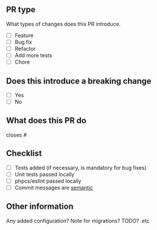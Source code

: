 ## PR type

What types of changes does this PR introduce.

- [ ] Feature
- [ ] Bug fix
- [ ] Refactor
- [ ] Add more tests
- [ ] Chore

## Does this introduce a breaking change

- [ ] Yes
- [ ] No

## What does this PR do

closes #

## Checklist

- [ ] Tests added (if necessary, is mandatory for bug fixes)
- [ ] Unit tests passed locally
- [ ] phpcs/eslint passed locally
- [ ] Commit messages are [semantic](https://www.conventionalcommits.org/)

## Other information

Any added configuration? Note for migrations? TODO? .etc

